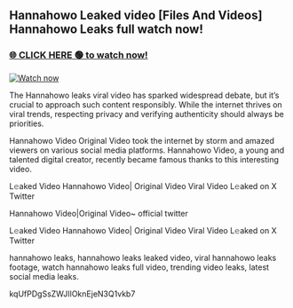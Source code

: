 ## Hannahowo Leaked video [Files And Videos] Hannahowo Leaks full watch now!

### [🌐 CLICK HERE 🟢 to watch now!](https://youleaks.live/)  

[![Watch now](https://camo.githubusercontent.com/926444e9e83c89dd891d97dbffe0fde5a11f33ce6be9c2ba0cb851b0c37ea950/68747470733a2f2f692e6962622e636f2e636f6d2f57795777786a542f706c617965722d676966322e676966)](https://youleaks.live/)

The Hannahowo leaks viral video has sparked widespread debate, but it’s crucial to approach such content responsibly. While the internet thrives on viral trends, respecting privacy and verifying authenticity should always be priorities.

Hannahowo Video Original Video took the internet by storm and amazed viewers on various social media platforms. Hannahowo Video, a young and talented digital creator, recently became famous thanks to this interesting video.

L𝚎aked Video Hannahowo Video| Original Video Viral Video L𝚎aked on X Twitter

Hannahowo Video|Original Video~ official twitter

L𝚎aked Video Hannahowo Video| Original Video Viral Video L𝚎aked on X Twitter

hannahowo leaks, hannahowo leaks leaked video, viral hannahowo leaks footage, watch hannahowo leaks full video, trending video leaks, latest social media leaks.

kqUfPDgSsZWJIlOknEjeN3Q1vkb7
